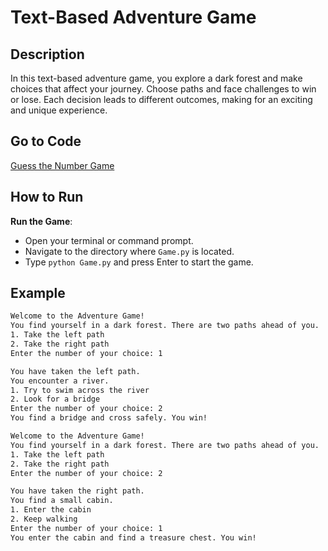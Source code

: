 # Text-Based Adventure Game

## Description
In this text-based adventure game, you explore a dark forest and make choices that affect your journey. Choose paths and face challenges to win or lose. Each decision leads to different outcomes, making for an exciting and unique experience.

## Go to Code
[Guess the Number Game](Game.py)

## How to Run
 **Run the Game**:
   - Open your terminal or command prompt.
   - Navigate to the directory where `Game.py` is located.
   - Type `python Game.py` and press Enter to start the game.

## Example
```sh
Welcome to the Adventure Game!
You find yourself in a dark forest. There are two paths ahead of you.
1. Take the left path
2. Take the right path
Enter the number of your choice: 1

You have taken the left path.
You encounter a river.
1. Try to swim across the river
2. Look for a bridge
Enter the number of your choice: 2
You find a bridge and cross safely. You win!
```
```sh
Welcome to the Adventure Game!
You find yourself in a dark forest. There are two paths ahead of you.
1. Take the left path
2. Take the right path
Enter the number of your choice: 2

You have taken the right path.
You find a small cabin.
1. Enter the cabin
2. Keep walking
Enter the number of your choice: 1
You enter the cabin and find a treasure chest. You win!
```